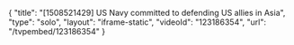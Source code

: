 {
    "title": "[1508521429] US Navy committed to defending US allies in Asia",
    "type": "solo",
    "layout": "iframe-static",
    "videoId": "123186354",
    "url": "\/tvpembed\/123186354"
}